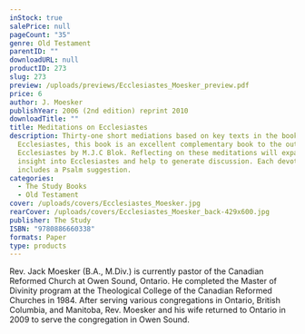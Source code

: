 ```yaml
---
inStock: true
salePrice: null
pageCount: "35"
genre: Old Testament
parentID: ""
downloadURL: null
productID: 273
slug: 273
preview: /uploads/previews/Ecclesiastes_Moesker_preview.pdf
price: 6
author: J. Moesker
publishYear: 2006 (2nd edition) reprint 2010
downloadTitle: ""
title: Meditations on Ecclesiastes
description: Thirty-one short mediations based on key texts in the book of
  Ecclesiastes, this book is an excellent complementary book to the outlines of
  Ecclesiastes by M.J.C Blok. Reflecting on these meditations will expand your
  insight into Ecclesiastes and help to generate discussion. Each devotional
  includes a Psalm suggestion.
categories:
  - The Study Books
  - Old Testament
cover: /uploads/covers/Ecclesiastes_Moesker.jpg
rearCover: /uploads/covers/Ecclesiastes_Moesker_back-429x600.jpg
publisher: The Study
ISBN: "9780886660338"
formats: Paper
type: products
---
```

Rev. Jack Moesker (B.A., M.Div.) is currently pastor of the Canadian Reformed Church at Owen Sound, Ontario. He completed the Master of Divinity program at the Theological College of the Canadian Reformed Churches in 1984. After serving various congregations in Ontario, British Columbia, and Manitoba, Rev. Moesker and his wife returned to Ontario in 2009 to serve the congregation in Owen Sound.